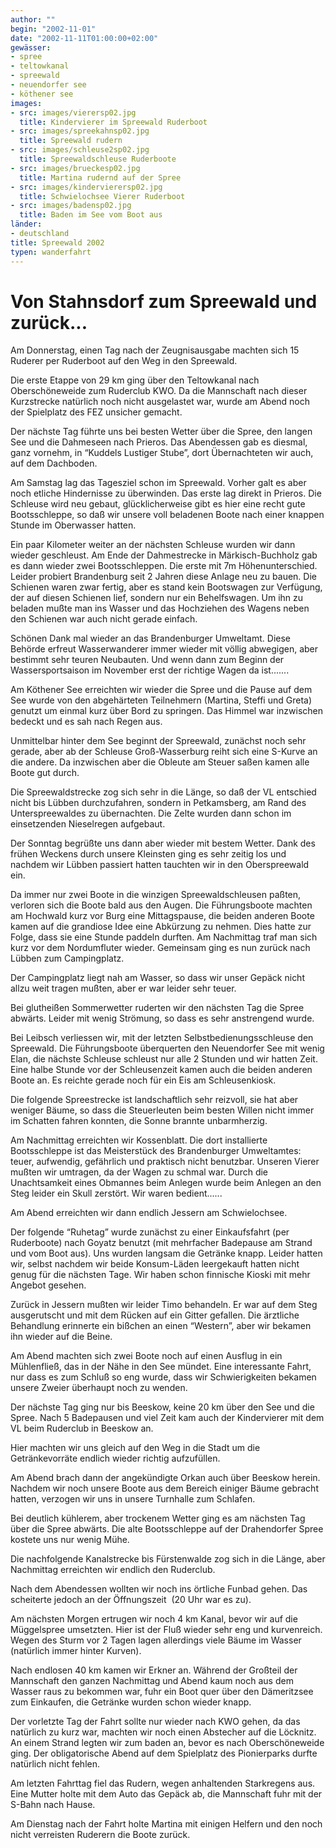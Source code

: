 ```yaml
---
author: ""
begin: "2002-11-01"
date: "2002-11-11T01:00:00+02:00"
gewässer:
- spree
- teltowkanal
- spreewald
- neuendorfer see
- köthener see
images:
- src: images/vierersp02.jpg
  title: Kindervierer im Spreewald Ruderboot
- src: images/spreekahnsp02.jpg
  title: Spreewald rudern
- src: images/schleuse2sp02.jpg
  title: Spreewaldschleuse Ruderboote
- src: images/brueckesp02.jpg
  title: Martina rudernd auf der Spree
- src: images/kindervierersp02.jpg
  title: Schwielochsee Vierer Ruderboot
- src: images/badensp02.jpg
  title: Baden im See vom Boot aus
länder:
- deutschland
title: Spreewald 2002
typen: wanderfahrt
---
```


# Von Stahnsdorf zum Spreewald und zurück...


Am Donnerstag, einen Tag nach der Zeugnisausgabe machten sich 15 Ruderer per Ruderboot auf den Weg in den Spreewald.

Die erste Etappe von 29 km ging über den Teltowkanal nach Oberschöneweide zum Ruderclub KWO. Da die Mannschaft nach dieser Kurzstrecke natürlich noch nicht ausgelastet war, wurde am Abend noch der Spielplatz des FEZ unsicher gemacht.

Der nächste Tag führte uns bei besten Wetter über die Spree, den langen See und die Dahmeseen nach Prieros. Das Abendessen gab es diesmal, ganz vornehm, in “Kuddels Lustiger Stube”, dort Übernachteten wir auch, auf dem Dachboden.

Am Samstag lag das Tagesziel schon im Spreewald. Vorher galt es aber noch etliche Hindernisse zu überwinden. Das erste lag direkt in Prieros. Die Schleuse wird neu gebaut, glücklicherweise gibt es hier eine recht gute Bootsschleppe, so daß wir unsere voll beladenen Boote nach einer knappen Stunde im Oberwasser hatten.

Ein paar Kilometer weiter an der nächsten Schleuse wurden wir dann wieder geschleust. Am Ende der Dahmestrecke in Märkisch-Buchholz gab es dann wieder zwei Bootsschleppen. Die erste mit 7m Höhenunterschied. Leider probiert Brandenburg seit 2 Jahren diese Anlage neu zu bauen. Die Schienen waren zwar fertig, aber es stand kein Bootswagen zur Verfügung, der auf diesen Schienen lief, sondern nur ein Behelfswagen. Um ihn zu beladen mußte man ins Wasser und das Hochziehen des Wagens neben den Schienen war auch nicht gerade einfach.

Schönen Dank mal wieder an das Brandenburger Umweltamt. Diese Behörde erfreut Wasserwanderer immer wieder mit völlig abwegigen, aber bestimmt sehr teuren Neubauten. Und wenn dann zum Beginn der Wassersportsaison im November erst der richtige Wagen da ist.......

Am Köthener See erreichten wir wieder die Spree und die Pause auf dem See wurde von den abgehärteten Teilnehmern (Martina, Steffi und Greta) genutzt um einmal kurz über Bord zu springen. Das Himmel war inzwischen bedeckt und es sah nach Regen aus.

Unmittelbar hinter dem See beginnt der Spreewald, zunächst noch sehr gerade, aber ab der Schleuse Groß-Wasserburg reiht sich eine S-Kurve an die andere. Da inzwischen aber die Obleute am Steuer saßen kamen alle Boote gut durch.

Die Spreewaldstrecke zog sich sehr in die Länge, so daß der VL entschied nicht bis Lübben durchzufahren, sondern in Petkamsberg, am Rand des Unterspreewaldes zu übernachten. Die Zelte wurden dann schon im einsetzenden Nieselregen aufgebaut.

Der Sonntag begrüßte uns dann aber wieder mit bestem Wetter. Dank des frühen Weckens durch unsere Kleinsten ging es sehr zeitig los und nachdem wir Lübben passiert hatten tauchten wir in den Oberspreewald ein.

Da immer nur zwei Boote in die winzigen Spreewaldschleusen paßten, verloren sich die Boote bald aus den Augen. Die Führungsboote machten am Hochwald kurz vor Burg eine Mittagspause, die beiden anderen Boote kamen auf die grandiose Idee eine Abkürzung zu nehmen. Dies hatte zur Folge, dass sie eine Stunde paddeln durften. Am Nachmittag traf man sich kurz vor dem Nordumfluter wieder. Gemeinsam ging es nun zurück nach Lübben zum Campingplatz.

Der Campingplatz liegt nah am Wasser, so dass wir unser Gepäck nicht allzu weit tragen mußten, aber er war leider sehr teuer.

Bei glutheißen Sommerwetter ruderten wir den nächsten Tag die Spree abwärts. Leider mit wenig Strömung, so dass es sehr anstrengend wurde.

Bei Leibsch verliessen wir, mit der letzten Selbstbedienungsschleuse den Spreewald. Die Führungsboote überquerten den Neuendorfer See mit wenig Elan, die nächste Schleuse schleust nur alle 2 Stunden und wir hatten Zeit. Eine halbe Stunde vor der Schleusenzeit kamen auch die beiden anderen Boote an. Es reichte gerade noch für ein Eis am Schleusenkiosk.

Die folgende Spreestrecke ist landschaftlich sehr reizvoll, sie hat aber weniger Bäume, so dass die Steuerleuten beim besten Willen nicht immer im Schatten fahren konnten, die Sonne brannte unbarmherzig.

Am Nachmittag erreichten wir Kossenblatt. Die dort installierte Bootsschleppe ist das Meisterstück des Brandenburger Umweltamtes: teuer, aufwendig, gefährlich und praktisch nicht benutzbar. Unseren Vierer mußten wir umtragen, da der Wagen zu schmal war. Durch die Unachtsamkeit eines Obmannes beim Anlegen wurde beim Anlegen an den Steg leider ein Skull zerstört. Wir waren bedient......

Am Abend erreichten wir dann endlich Jessern am Schwielochsee.

Der folgende “Ruhetag” wurde zunächst zu einer Einkaufsfahrt (per Ruderboote) nach Goyatz benutzt (mit mehrfacher Badepause am Strand und vom Boot aus). Uns wurden langsam die Getränke knapp. Leider hatten wir, selbst nachdem wir beide Konsum-Läden leergekauft hatten nicht genug für die nächsten Tage. Wir haben schon finnische Kioski mit mehr Angebot gesehen.

Zurück in Jessern mußten wir leider Timo behandeln. Er war auf dem Steg ausgerutscht und mit dem Rücken auf ein Gitter gefallen. Die ärztliche Behandlung erinnerte ein bißchen an einen “Western”, aber wir bekamen ihn wieder auf die Beine.

Am Abend machten sich zwei Boote noch auf einen Ausflug in ein Mühlenfließ, das in der Nähe in den See mündet. Eine interessante Fahrt, nur dass es zum Schluß so eng wurde, dass wir Schwierigkeiten bekamen unsere Zweier überhaupt noch zu wenden.

Der nächste Tag ging nur bis Beeskow, keine 20 km über den See und die Spree. Nach 5 Badepausen und viel Zeit kam auch der Kindervierer mit dem VL beim Ruderclub in Beeskow an.

Hier machten wir uns gleich auf den Weg in die Stadt um die Getränkevorräte endlich wieder richtig aufzufüllen.

Am Abend brach dann der angekündigte Orkan auch über Beeskow herein. Nachdem wir noch unsere Boote aus dem Bereich einiger Bäume gebracht hatten, verzogen wir uns in unsere Turnhalle zum Schlafen.

Bei deutlich kühlerem, aber trockenem Wetter ging es am nächsten Tag über die Spree abwärts. Die alte Bootsschleppe auf der Drahendorfer Spree kostete uns nur wenig Mühe.

Die nachfolgende Kanalstrecke bis Fürstenwalde zog sich in die Länge, aber Nachmittag erreichten wir endlich den Ruderclub.

Nach dem Abendessen wollten wir noch ins örtliche Funbad gehen. Das scheiterte jedoch an der Öffnungszeit  (20 Uhr war es zu).

Am nächsten Morgen ertrugen wir noch 4 km Kanal, bevor wir auf die Müggelspree umsetzten. Hier ist der Fluß wieder sehr eng und kurvenreich. Wegen des Sturm vor 2 Tagen lagen allerdings viele Bäume im Wasser (natürlich immer hinter Kurven).

Nach endlosen 40 km kamen wir Erkner an. Während der Großteil der Mannschaft den ganzen Nachmittag und Abend kaum noch aus dem Wasser raus zu bekommen war, fuhr ein Boot quer über den Dämeritzsee zum Einkaufen, die Getränke wurden schon wieder knapp.

Der vorletzte Tag der Fahrt sollte nur wieder nach KWO gehen, da das natürlich zu kurz war, machten wir noch einen Abstecher auf die Löcknitz. An einem Strand legten wir zum baden an, bevor es nach Oberschöneweide ging. Der obligatorische Abend auf dem Spielplatz des Pionierparks durfte natürlich nicht fehlen.

Am letzten Fahrttag fiel das Rudern, wegen anhaltenden Starkregens aus. Eine Mutter holte mit dem Auto das Gepäck ab, die Mannschaft fuhr mit der S-Bahn nach Hause.

Am Dienstag nach der Fahrt holte Martina mit einigen Helfern und den noch nicht verreisten Ruderern die Boote zurück.
